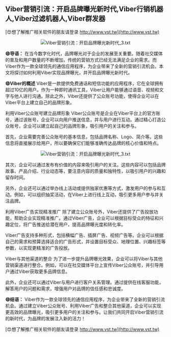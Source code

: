 ## **Viber营销引流：开启品牌曝光新时代,Viber行销机器人,Viber过滤机器人,Viber群发器**

[😍想了解推广相关软件的朋友请登录 http://www.vst.tw](http://www.vst.tw)

 <center><img src="https://vst.tw/MP4/tuiguang/png/5.png" alt="Viber营销引流：开启品牌曝光新时代_3.txt"></center>

**😄导语：**
在当今数字化时代，品牌曝光对于企业的发展至关重要。随着社交媒体的普及和用户数量的不断增加，传统的营销方式已经无法满足企业的需求。而Viber作为一款全球领先的通信应用程序，为企业带来了全新的营销引流机会。本文将探讨如何利用Viber实现品牌曝光，并开启品牌曝光新时代。

**😄Viber的概述**
Viber是一款提供免费通话和短信功能的应用程序，它在全球拥有超过10亿的用户。作为一种即时通讯工具，Viber让用户能够通过语音、视频和文字与他人进行沟通。除此之外，Viber还提供了公众账号功能，使得企业可以在Viber平台上建立自己的品牌形象。

利用Viber公众账号建立品牌形象
Viber公众账号是企业在Viber平台上的官方账号，通过该账号，企业可以向用户推送信息，并与用户进行互动。通过精心打造公众账号，企业可以建立起自己的品牌形象，吸引用户的关注和参与。

首先，企业需要完善公众账号的基本信息，包括品牌名称、Logo、简介等。这些信息将直接展示给用户，所以要确保它们能够准确传达品牌的核心价值和特点。

 <center><img src="https://vst.tw/MP4/tuiguang/png/6.png" alt="Viber营销引流：开启品牌曝光新时代_3.txt"></center>

其次，企业可以通过发布有价值的内容来吸引用户的关注。这些内容可以包括品牌故事、产品介绍、行业动态等，要注意内容的质量和独特性，以吸引用户的兴趣和留存时间。

另外，企业还可以通过举办线上活动或提供独家优惠等方式，激发用户的参与和互动。例如，可以组织抽奖活动，在Viber上进行线上互动，吸引更多用户参与并关注品牌。

利用Viber广告实现精准推广 除了建立公众账号外，Viber还提供了广告投放功能，帮助企业实现精准推广。通过Viber广告，企业可以根据目标受众的特征和兴趣定位，将广告推送给潜在用户，提高品牌曝光度和转化率。

Viber广告支持多种形式，包括横幅广告、插屏广告、视频广告等。企业可以根据自己的需求和预算选择适合的广告形式，并设置目标受众、地理位置、兴趣标签等参数，以实现更精准的广告投放。

Viber与其他渠道的整合 为了进一步提升品牌曝光效果，企业可以将Viber与其他营销渠道进行整合。例如，可以在社交媒体平台上宣传Viber公众账号，并引导用户通过Viber获取更多品牌信息。

此外，企业还可以通过Viber与用户进行客户关系管理。通过提供在线客服功能，解答用户的问题和需求，增强用户对品牌的信任感和忠诚度。

**😄结语：**
Viber作为一款全球领先的通信应用程序，为企业带来了全新的营销引流机会。通过建立Viber公众账号、利用Viber广告和整合其他渠道，企业可以实现更高效的品牌曝光，吸引更多用户的关注和参与。让我们共同开启Viber营销引流的新时代，为品牌的发展注入新的活力！

[😍想了解推广相关软件的朋友请登录 http://www.vst.tw](http://www.vst.tw)



